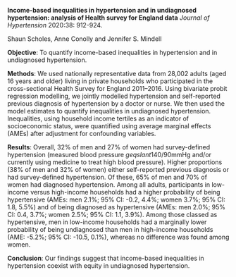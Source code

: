 **Income-based inequalities in hypertension and in undiagnosed hypertension: analysis of Health survey for England data**
*Journal of Hypertension* 2020:38: 912-924.

Shaun Scholes, Anne Conolly and Jennifer S. Mindell

**Objective**: To quantify income-based inequalities in hypertension and in undiagnosed hypertension.

**Methods**: We used nationally representative data from 28,002 adults (aged 16 years and older) living in private households who participated 
in the cross-sectional Health Survey for England 2011–2016. Using bivariate probit regression modelling, we jointly modelled hypertension 
and self-reported previous diagnosis of hypertension by a doctor or nurse. We then used the model estimates to quantify inequalities in 
undiagnosed hypertension. Inequalities, using household income tertiles as an indicator
of socioeconomic status, were quantified using average marginal effects (AMEs) after adjustment for confounding variables.

**Results**: Overall, 32% of men and 27% of women had survey-defined hypertension (measured blood pressure $geqslant$140/90mmHg and/or currently using medicine to treat
high blood pressure). Higher proportions (38% of men and 32% of women) either self-reported previous diagnosis or had survey-defined hypertension. Of these, 65% of men
and 70% of women had diagnosed hypertension. Among all adults, participants in low-income versus high-income households 
had a higher probability of being hypertensive (AMEs: men 2.1%; 95% CI: -0.2, 4.4%; women 3.7%; 95% CI: 1.8, 5.5%) and of being diagnosed as 
hypertensive (AMEs: men 2.0%; 95% CI: 0.4, 3.7%; women 2.5%; 95% CI: 1.1, 3.9%). 
Among those classed as hypertensive, men in low-income households had a marginally lower probability of being undiagnosed than men in high-income households (AME:
-5.2%; 95% CI: -10.5, 0.1%), whereas no difference was found among women.

**Conclusion**: Our findings suggest that income-based inequalities in hypertension coexist with equity in undiagnosed hypertension.
